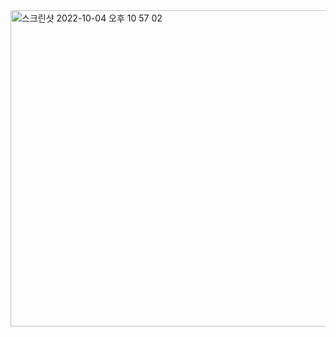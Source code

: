 <img width="506" alt="스크린샷 2022-10-04 오후 10 57 02" src="https://user-images.githubusercontent.com/114653809/193840584-3b4799f7-b5fd-4302-83b7-4caf06da90b2.png">
